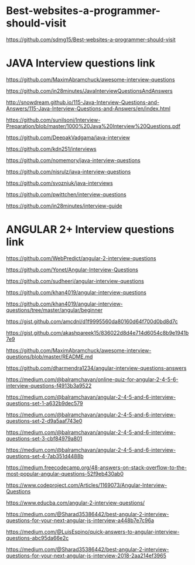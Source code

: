 <h1 align="center">
	<br>
	<!-- <img width="200" src="https://cdn.rawgit.com/sindresorhus/awesome/master/media/logo.svg" alt="awesome"> -->
	<br>
</h1>


# Best-websites-a-programmer-should-visit

https://github.com/sdmg15/Best-websites-a-programmer-should-visit

# JAVA Interview questions link

https://github.com/MaximAbramchuck/awesome-interview-questions

https://github.com/in28minutes/JavaInterviewQuestionsAndAnswers

http://snowdream.github.io/115-Java-Interview-Questions-and-Answers/115-Java-Interview-Questions-and-Answers/en/index.html

https://github.com/sunilsoni/Interview-Preparation/blob/master/1000%20Java%20Interview%20Questions.pdf

https://github.com/DeepakVadgama/java-interview

https://github.com/kdn251/interviews

https://github.com/nomemory/java-interview-questions

https://github.com/nisrulz/java-interview-questions

https://github.com/svozniuk/java-interviews

https://github.com/pwittchen/interview-questions

https://github.com/in28minutes/interview-guide

# ANGULAR 2+ Interview questions link

https://github.com/WebPredict/angular-2-interview-questions

https://github.com/Yonet/Angular-Interview-Questions

https://github.com/sudheerj/angular-interview-questions

https://github.com/khan4019/angular-interview-questions

https://github.com/khan4019/angular-interview-questions/tree/master/angular/beginner

https://gist.github.com/amcdnl/d1f9995560da80160d64f700d0bd8d7c

https://gist.github.com/akashpareek15/836022d8d4e714d6054c8b9e1941b7e9

https://github.com/MaximAbramchuck/awesome-interview-questions/blob/master/README.md

https://github.com/dharmendra1234/angular-interview-questions-answers

https://medium.com/@balramchavan/online-quiz-for-angular-2-4-5-6-interview-questions-f4913b3a9522

https://medium.com/@balramchavan/angular-2-4-5-and-6-interview-questions-set-1-a632b9dec579

https://medium.com/@balramchavan/angular-2-4-5-and-6-interview-questions-set-2-d9a5aaf743e0

https://medium.com/@balramchavan/angular-2-4-5-and-6-interview-questions-set-3-cbf84979a801

https://medium.com/@balramchavan/angular-2-4-5-and-6-interview-questions-set-4-7ab351d4488b

https://medium.freecodecamp.org/48-answers-on-stack-overflow-to-the-most-popular-angular-questions-52f9eb430ab0

https://www.codeproject.com/Articles/1169073/Angular-Interview-Questions

https://www.educba.com/angular-2-interview-questions/

https://medium.com/@Sharad35386442/best-angular-2-interview-questions-for-your-next-angular-js-interview-a448b7e7c96a

https://medium.com/@LuisEspino/quick-answers-to-angular-interview-questions-abc95da66e2c

https://medium.com/@Sharad35386442/best-angular-2-interview-questions-for-your-next-angular-js-interview-2018-2aa214ef3965

